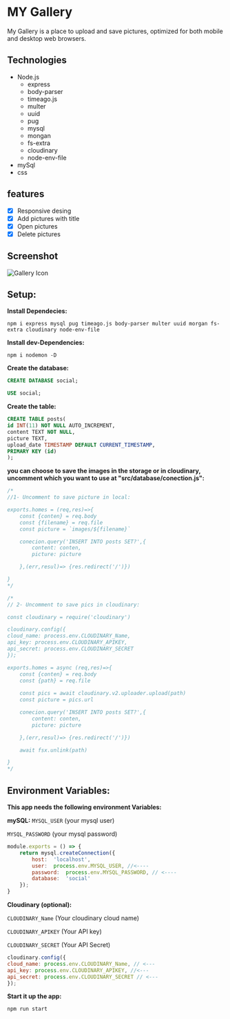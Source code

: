 MY Gallery
===
My Gallery is a place to upload and save pictures, optimized for both mobile and desktop web browsers.
## Technologies
* Node.js
  * express
  * body-parser
  * timeago.js
  * multer
  * uuid
  * pug
  * mysql
  * mongan
  * fs-extra
  * cloudinary
  * node-env-file
 * mySql
 * css

## features
- [x] Responsive desing
- [x] Add pictures with title
- [x] Open pictures
- [x] Delete pictures

## Screenshot
<img src="https://user-images.githubusercontent.com/61896147/88010695-7fe01400-cae3-11ea-9b84-8d6e2f7e47d7.png" alt="Gallery Icon"/>

## Setup:

**Install Dependecies:**

```
npm i express mysql pug timeago.js body-parser multer uuid morgan fs-extra cloudinary node-env-file
```
**Install dev-Dependencies:**

```
npm i nodemon -D
```

**Create the database:**

```sql
CREATE DATABASE social;

USE social;
```
**Create the table:**

```sql
CREATE TABLE posts(
id INT(11) NOT NULL AUTO_INCREMENT,
content TEXT NOT NULL,
picture TEXT,
upload_date TIMESTAMP DEFAULT CURRENT_TIMESTAMP,
PRIMARY KEY (id)
);
```
**you can choose to save the images in the storage or in cloudinary, uncomment which you want to use at "src/database/conection.js":**

```js
/*
//1- Uncomment to save picture in local:

exports.homes = (req,res)=>{
    const {conten} = req.body
    const {filename} = req.file
    const picture = `images/${filename}`

    conecion.query('INSERT INTO posts SET?',{
        content: conten,
        picture: picture

    },(err,resul)=> {res.redirect('/')})

}
*/
```

```js
/*
// 2- Uncomment to save pics in cloudinary:

const cloudinary = require('cloudinary')

cloudinary.config({ 
cloud_name: process.env.CLOUDINARY_Name,
api_key: process.env.CLOUDINARY_APIKEY, 
api_secret: process.env.CLOUDINARY_SECRET 
});

exports.homes = async (req,res)=>{
    const {conten} = req.body
    const {path} = req.file
    
    const pics = await cloudinary.v2.uploader.upload(path)
    const picture = pics.url

    conecion.query('INSERT INTO posts SET?',{
        content: conten,
        picture: picture

    },(err,resul)=> {res.redirect('/')})

    await fsx.unlink(path)

}
*/
```
## Environment Variables:
 **This app needs the following environment Variables:**

**mySQL:**
`MYSQL_USER` (your mysql user)

`MYSQL_PASSWORD` (your mysql password)


```js
module.exports = () => {
    return mysql.createConnection({
        host:  'localhost', 
        user:  process.env.MYSQL_USER, //<---- 
        password:  process.env.MYSQL_PASSWORD, // <---- 
        database:  'social'
    });
}
```
**Cloudinary (optional):**

`CLOUDINARY_Name` (Your cloudinary cloud name)

`CLOUDINARY_APIKEY` (Your API key)

`CLOUDINARY_SECRET` (Your API Secret)

```js
cloudinary.config({ 
cloud_name: process.env.CLOUDINARY_Name, // <--- 
api_key: process.env.CLOUDINARY_APIKEY, //<--- 
api_secret: process.env.CLOUDINARY_SECRET // <---
});
```


**Start it up the app:**
```
npm run start
```
